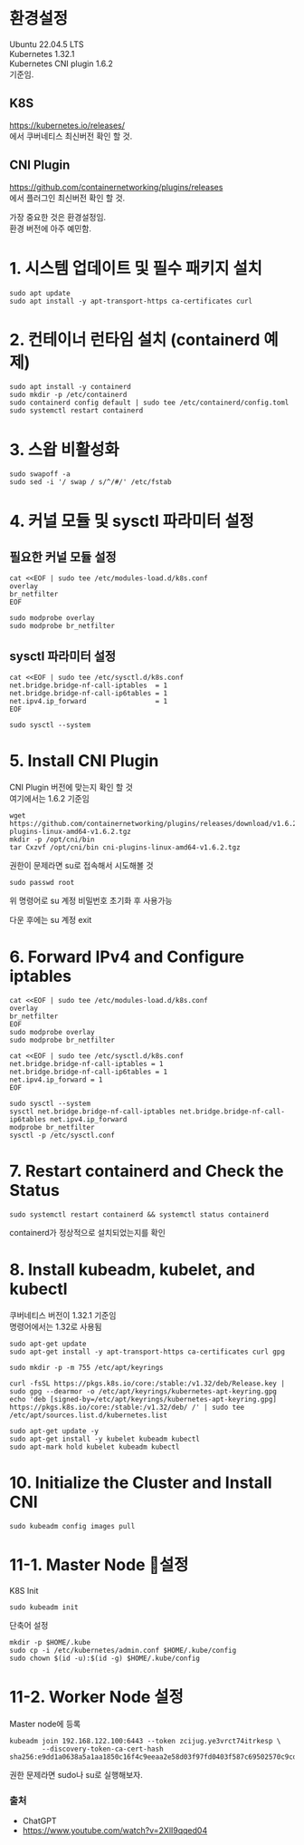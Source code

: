 # 환경설정
Ubuntu 22.04.5 LTS  
Kubernetes 1.32.1  
Kubernetes CNI plugin 1.6.2  
기준임.

## K8S
https://kubernetes.io/releases/  
에서 쿠버네티스 최신버전 확인 할 것.

## CNI Plugin
https://github.com/containernetworking/plugins/releases  
에서 플러그인 최신버전 확인 할 것.  

가장 중요한 것은 환경설정임.  
환경 버전에 아주 예민함.

# 1. 시스템 업데이트 및 필수 패키지 설치
```
sudo apt update
sudo apt install -y apt-transport-https ca-certificates curl
```

# 2. 컨테이너 런타임 설치 (containerd 예제)
```
sudo apt install -y containerd
sudo mkdir -p /etc/containerd
sudo containerd config default | sudo tee /etc/containerd/config.toml
sudo systemctl restart containerd
```

# 3. 스왑 비활성화
```
sudo swapoff -a
sudo sed -i '/ swap / s/^/#/' /etc/fstab
```

# 4. 커널 모듈 및 sysctl 파라미터 설정
## 필요한 커널 모듈 설정
```
cat <<EOF | sudo tee /etc/modules-load.d/k8s.conf
overlay
br_netfilter
EOF
```

```
sudo modprobe overlay
sudo modprobe br_netfilter
```

## sysctl 파라미터 설정
```
cat <<EOF | sudo tee /etc/sysctl.d/k8s.conf
net.bridge.bridge-nf-call-iptables  = 1
net.bridge.bridge-nf-call-ip6tables = 1
net.ipv4.ip_forward                 = 1
EOF
```


```
sudo sysctl --system
```

# 5. Install CNI Plugin
CNI Plugin 버전에 맞는지 확인 할 것  
여기에서는 1.6.2 기준임
```
wget https://github.com/containernetworking/plugins/releases/download/v1.6.2/cni-plugins-linux-amd64-v1.6.2.tgz
mkdir -p /opt/cni/bin
tar Cxzvf /opt/cni/bin cni-plugins-linux-amd64-v1.6.2.tgz
```

권한이 문제라면 su로 접속해서 시도해볼 것
```
sudo passwd root
```
위 명령어로 su 계정 비밀번호 초기화 후 사용가능  

다운 후에는 su 계정 exit


# 6. Forward IPv4 and Configure iptables
```
cat <<EOF | sudo tee /etc/modules-load.d/k8s.conf
overlay
br_netfilter
EOF
sudo modprobe overlay
sudo modprobe br_netfilter

cat <<EOF | sudo tee /etc/sysctl.d/k8s.conf
net.bridge.bridge-nf-call-iptables = 1
net.bridge.bridge-nf-call-ip6tables = 1
net.ipv4.ip_forward = 1
EOF

sudo sysctl --system
sysctl net.bridge.bridge-nf-call-iptables net.bridge.bridge-nf-call-ip6tables net.ipv4.ip_forward
modprobe br_netfilter
sysctl -p /etc/sysctl.conf
```

# 7. Restart containerd and Check the Status
```
sudo systemctl restart containerd && systemctl status containerd
```
containerd가 정상적으로 설치되었는지를 확인  


# 8. Install kubeadm, kubelet, and kubectl
쿠버네티스 버전이 1.32.1 기준임  
명령어에서는 1.32로 사용됨
```
sudo apt-get update
sudo apt-get install -y apt-transport-https ca-certificates curl gpg

sudo mkdir -p -m 755 /etc/apt/keyrings

curl -fsSL https://pkgs.k8s.io/core:/stable:/v1.32/deb/Release.key | sudo gpg --dearmor -o /etc/apt/keyrings/kubernetes-apt-keyring.gpg
echo 'deb [signed-by=/etc/apt/keyrings/kubernetes-apt-keyring.gpg] https://pkgs.k8s.io/core:/stable:/v1.32/deb/ /' | sudo tee /etc/apt/sources.list.d/kubernetes.list

sudo apt-get update -y
sudo apt-get install -y kubelet kubeadm kubectl
sudo apt-mark hold kubelet kubeadm kubectl
```

# 10. Initialize the Cluster and Install CNI
```
sudo kubeadm config images pull
```

# 11-1. Master Node 설정
K8S Init
```
sudo kubeadm init
```

단축어 설정
```
mkdir -p $HOME/.kube
sudo cp -i /etc/kubernetes/admin.conf $HOME/.kube/config
sudo chown $(id -u):$(id -g) $HOME/.kube/config
```


# 11-2. Worker Node 설정
Master node에 등록
```
kubeadm join 192.168.122.100:6443 --token zcijug.ye3vrct74itrkesp \
        --discovery-token-ca-cert-hash sha256:e9dd1a0638a5a1aa1850c16f4c9eeaa2e58d03f97fd0403f587c69502570c9cd
```
권한 문제라면 sudo나 su로 실행해보자.


### 출처
- ChatGPT  
- https://www.youtube.com/watch?v=2XlI9qqed04  






